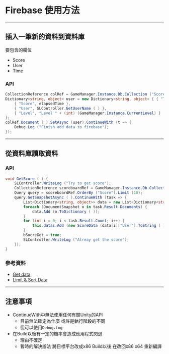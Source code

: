 ﻿# Firebase 使用方法

---

## 插入一筆新的資料到資料庫
要包含的欄位
- Score
- User
- Time

### API
```c#
CollectionReference colRef = GameManager.Instance.Db.Collection ("ScoreBoard");
Dictionary<string, object> user = new Dictionary<string, object> { { "Time", System.DateTime.Now.ToShortDateString ( ) + " " + System.DateTime.Now.ToShortTimeString ( ) },
    { "Score", elapsedTime },
    { "User", SLController.GetUserName ( ) },
    { "Level", "Level " + (int) (GameManager.Instance.CurrentLevel) }
};
colRef.Document ( ).SetAsync (user).ContinueWith (t => {
    Debug.Log ("Finish add data to firebase");
});
```
---
## 從資料庫讀取資料

### API

```c#
void GetScore ( ) {
    SLController.WriteLog ("Try to get score");
    CollectionReference scoreboardRef = GameManager.Instance.Db.Collection ("ScoreBoard");
    Query query = scoreboardRef.OrderBy ("Score").Limit (10);
    query.GetSnapshotAsync ( ).ContinueWith (task => {
        List<Dictionary<string, object>> data = new List<Dictionary<string, object>> ( );
        foreach (DocumentSnapshot o in task.Result.Documents) {
            data.Add (o.ToDictionary ( ));
        }
        for (int i = 0; i < task.Result.Count; i++) {
            this.datas.Add (new ScoreData (data[i]["User"].ToString ( ), data[i]["Score"].ToString ( ), data[i]["Time"].ToString ( ), data[i]["Level"].ToString ( )));
        }
        bSocreGet = true;
        SLController.WriteLog ("Alreay get the score");
    });
}
```

### 參考資料
- [Get data](https://firebase.google.com/docs/firestore/query-data/get-data)
- [Limit & Sort Data](https://firebase.google.com/docs/firestore/query-data/order-limit-data)

---

## 注意事項
- ContinueWith中無法使用任何有關Unity的API
    - 目前無法確定為什麼 或許是執行階段的不同
    - 但可以使用`Debug.Log`
- 在Build以後有一定的機率會造成應用程式閃退
    - 理由不確定
    - 暫時的解決辦法 將目標平台改成x86 Build以後 在改回x86 x64 重新編譯



